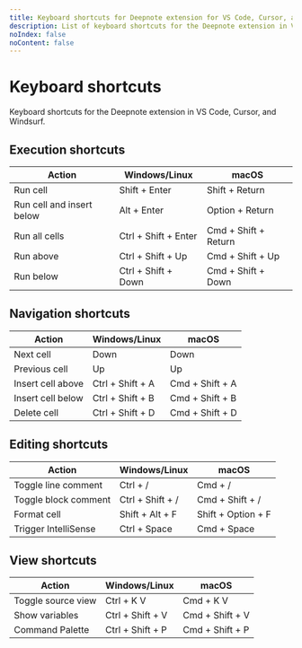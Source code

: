 ```yaml
---
title: Keyboard shortcuts for Deepnote extension for VS Code, Cursor, and Windsurf
description: List of keyboard shortcuts for the Deepnote extension in VS Code, Cursor, and Windsurf.
noIndex: false
noContent: false
---
```


# Keyboard shortcuts

Keyboard shortcuts for the Deepnote extension in VS Code, Cursor, and Windsurf.

## Execution shortcuts

| Action                    | Windows/Linux        | macOS                |
| ------------------------- | -------------------- | -------------------- |
| Run cell                  | Shift + Enter        | Shift + Return       |
| Run cell and insert below | Alt + Enter          | Option + Return      |
| Run all cells             | Ctrl + Shift + Enter | Cmd + Shift + Return |
| Run above                 | Ctrl + Shift + Up    | Cmd + Shift + Up     |
| Run below                 | Ctrl + Shift + Down  | Cmd + Shift + Down   |

## Navigation shortcuts

| Action            | Windows/Linux    | macOS           |
| ----------------- | ---------------- | --------------- |
| Next cell         | Down             | Down            |
| Previous cell     | Up               | Up              |
| Insert cell above | Ctrl + Shift + A | Cmd + Shift + A |
| Insert cell below | Ctrl + Shift + B | Cmd + Shift + B |
| Delete cell       | Ctrl + Shift + D | Cmd + Shift + D |

## Editing shortcuts

| Action               | Windows/Linux    | macOS              |
| -------------------- | ---------------- | ------------------ |
| Toggle line comment  | Ctrl + /         | Cmd + /            |
| Toggle block comment | Ctrl + Shift + / | Cmd + Shift + /    |
| Format cell          | Shift + Alt + F  | Shift + Option + F |
| Trigger IntelliSense | Ctrl + Space     | Cmd + Space        |

## View shortcuts

| Action             | Windows/Linux    | macOS           |
| ------------------ | ---------------- | --------------- |
| Toggle source view | Ctrl + K V       | Cmd + K V       |
| Show variables     | Ctrl + Shift + V | Cmd + Shift + V |
| Command Palette    | Ctrl + Shift + P | Cmd + Shift + P |
